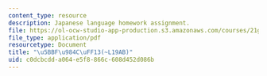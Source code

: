 ```yaml
---
content_type: resource
description: Japanese language homework assignment.
file: https://ol-ocw-studio-app-production.s3.amazonaws.com/courses/21g-504-japanese-iv-spring-2009/c0dcbcdda064e5f8866c608d452d086b_MIT21G_504S09_hw19.pdf
file_type: application/pdf
resourcetype: Document
title: "\u5BBF\u984C\uFF13(~L19AB)"
uid: c0dcbcdd-a064-e5f8-866c-608d452d086b
---
```


